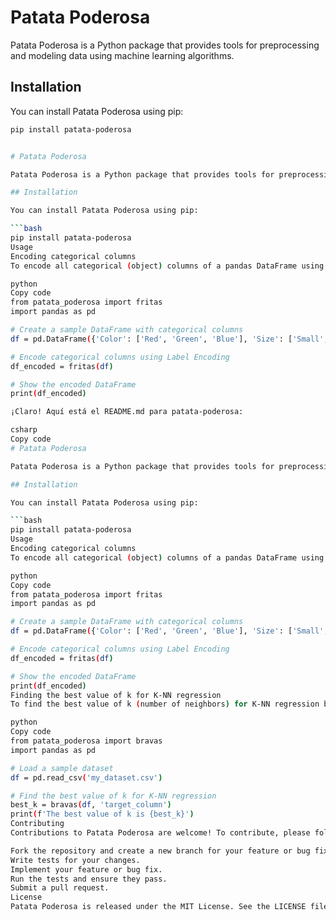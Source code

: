 # Patata Poderosa

Patata Poderosa is a Python package that provides tools for preprocessing and modeling data using machine learning algorithms.

## Installation

You can install Patata Poderosa using pip:

```bash
pip install patata-poderosa


# Patata Poderosa

Patata Poderosa is a Python package that provides tools for preprocessing and modeling data using machine learning algorithms.

## Installation

You can install Patata Poderosa using pip:

```bash
pip install patata-poderosa
Usage
Encoding categorical columns
To encode all categorical (object) columns of a pandas DataFrame using Label Encoding, you can use the fritas() function:

python
Copy code
from patata_poderosa import fritas
import pandas as pd

# Create a sample DataFrame with categorical columns
df = pd.DataFrame({'Color': ['Red', 'Green', 'Blue'], 'Size': ['Small', 'Medium', 'Large']})

# Encode categorical columns using Label Encoding
df_encoded = fritas(df)

# Show the encoded DataFrame
print(df_encoded)

¡Claro! Aquí está el README.md para patata-poderosa:

csharp
Copy code
# Patata Poderosa

Patata Poderosa is a Python package that provides tools for preprocessing and modeling data using machine learning algorithms.

## Installation

You can install Patata Poderosa using pip:

```bash
pip install patata-poderosa
Usage
Encoding categorical columns
To encode all categorical (object) columns of a pandas DataFrame using Label Encoding, you can use the fritas() function:

python
Copy code
from patata_poderosa import fritas
import pandas as pd

# Create a sample DataFrame with categorical columns
df = pd.DataFrame({'Color': ['Red', 'Green', 'Blue'], 'Size': ['Small', 'Medium', 'Large']})

# Encode categorical columns using Label Encoding
df_encoded = fritas(df)

# Show the encoded DataFrame
print(df_encoded)
Finding the best value of k for K-NN regression
To find the best value of k (number of neighbors) for K-NN regression based on the mean squared error, you can use the bravas() function:

python
Copy code
from patata_poderosa import bravas
import pandas as pd

# Load a sample dataset
df = pd.read_csv('my_dataset.csv')

# Find the best value of k for K-NN regression
best_k = bravas(df, 'target_column')
print(f'The best value of k is {best_k}')
Contributing
Contributions to Patata Poderosa are welcome! To contribute, please follow these steps:

Fork the repository and create a new branch for your feature or bug fix.
Write tests for your changes.
Implement your feature or bug fix.
Run the tests and ensure they pass.
Submit a pull request.
License
Patata Poderosa is released under the MIT License. See the LICENSE file for more details.

